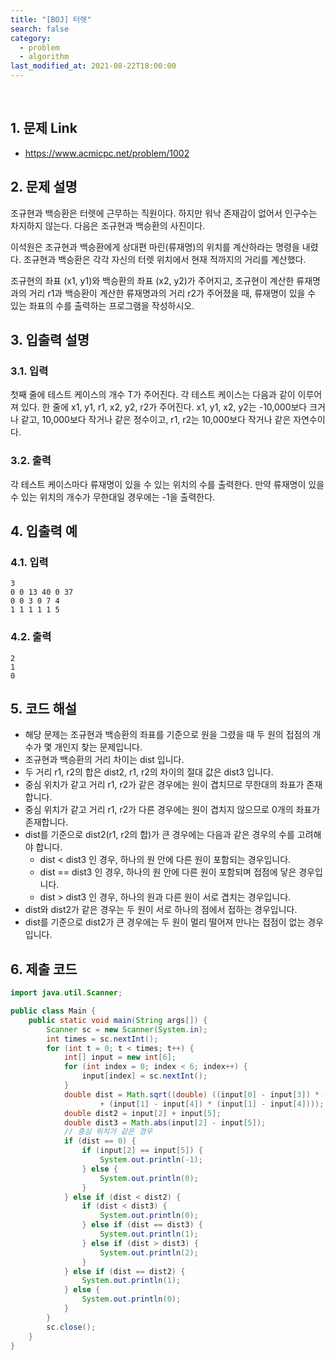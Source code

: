 ```yaml
---
title: "[BOJ] 터렛"
search: false
category:
  - problem
  - algorithm
last_modified_at: 2021-08-22T18:00:00
---
```


<br>

## 1. 문제 Link
- <https://www.acmicpc.net/problem/1002>

## 2. 문제 설명
조규현과 백승환은 터렛에 근무하는 직원이다. 
하지만 워낙 존재감이 없어서 인구수는 차지하지 않는다. 
다음은 조규현과 백승환의 사진이다.

이석원은 조규현과 백승환에게 상대편 마린(류재명)의 위치를 계산하라는 명령을 내렸다. 
조규현과 백승환은 각각 자신의 터렛 위치에서 현재 적까지의 거리를 계산했다.

조규현의 좌표 (x1, y1)와 백승환의 좌표 (x2, y2)가 주어지고, 
조규현이 계산한 류재명과의 거리 r1과 백승환이 계산한 류재명과의 거리 r2가 주어졌을 때, 
류재명이 있을 수 있는 좌표의 수를 출력하는 프로그램을 작성하시오.

## 3. 입출력 설명

### 3.1. 입력
첫째 줄에 테스트 케이스의 개수 T가 주어진다. 
각 테스트 케이스는 다음과 같이 이루어져 있다.
한 줄에 x1, y1, r1, x2, y2, r2가 주어진다. 
x1, y1, x2, y2는 -10,000보다 크거나 같고, 10,000보다 작거나 같은 정수이고, r1, r2는 10,000보다 작거나 같은 자연수이다.

### 3.2. 출력
각 테스트 케이스마다 류재명이 있을 수 있는 위치의 수를 출력한다. 
만약 류재명이 있을 수 있는 위치의 개수가 무한대일 경우에는 -1을 출력한다.

## 4. 입출력 예

### 4.1. 입력
```
3
0 0 13 40 0 37
0 0 3 0 7 4
1 1 1 1 1 5
```

### 4.2. 출력
```
2
1
0
```

## 5. 코드 해설
- 해당 문제는 조규현과 백승환의 좌표를 기준으로 원을 그렸을 때 두 원의 접점의 개수가 몇 개인지 찾는 문제입니다.
- 조규현과 백승환의 거리 차이는 dist 입니다.
- 두 거리 r1, r2의 합은 dist2, r1, r2의 차이의 절대 값은 dist3 입니다. 
- 중심 위치가 같고 거리 r1, r2가 같은 경우에는 원이 겹치므로 무한대의 좌표가 존재합니다.
- 중심 위치가 같고 거리 r1, r2가 다른 경우에는 원이 겹치지 않으므로 0개의 좌표가 존재합니다.
- dist를 기준으로 dist2(r1, r2의 합)가 큰 경우에는 다음과 같은 경우의 수를 고려해야 합니다.
    - dist < dist3 인 경우, 하나의 원 안에 다른 원이 포함되는 경우입니다.
    - dist == dist3 인 경우, 하나의 원 안에 다른 원이 포함되며 접점에 닿은 경우입니다.
    - dist > dist3 인 경우, 하나의 원과 다른 원이 서로 겹치는 경우입니다.
- dist와 dist2가 같은 경우는 두 원이 서로 하나의 점에서 접하는 경우입니다.
- dist를 기준으로 dist2가 큰 경우에는 두 원이 멀리 떨어져 만나는 접점이 없는 경우입니다.

## 6. 제출 코드

```java
import java.util.Scanner;

public class Main {
    public static void main(String args[]) {
        Scanner sc = new Scanner(System.in);
        int times = sc.nextInt();
        for (int t = 0; t < times; t++) {
            int[] input = new int[6];
            for (int index = 0; index < 6; index++) {
                input[index] = sc.nextInt();
            }
            double dist = Math.sqrt((double) ((input[0] - input[3]) * (input[0] - input[3])
                    + (input[1] - input[4]) * (input[1] - input[4])));
            double dist2 = input[2] + input[5];
            double dist3 = Math.abs(input[2] - input[5]);
            // 중심 위치가 같은 경우
            if (dist == 0) {
                if (input[2] == input[5]) {
                    System.out.println(-1);
                } else {
                    System.out.println(0);
                }
            } else if (dist < dist2) {
                if (dist < dist3) {
                    System.out.println(0);
                } else if (dist == dist3) {
                    System.out.println(1);
                } else if (dist > dist3) {
                    System.out.println(2);
                }
            } else if (dist == dist2) {
                System.out.println(1);
            } else {
                System.out.println(0);
            }
        }
        sc.close();
    }
}
```